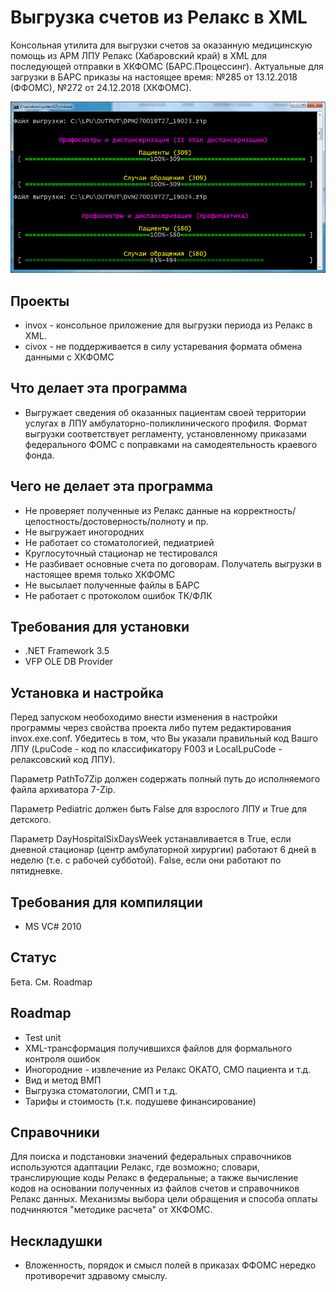 # Выгрузка счетов из Релакс в XML

Консольная утилита для выгрузки счетов за оказанную медицинскую помощь из АРМ ЛПУ Релакс (Хабаровский край) в XML  для последующей отправки в ХКФОМС (БАРС.Процессинг). Актуальные для загрузки в БАРС приказы на настоящее время: №285 от 13.12.2018 (ФФОМС), №272 от 24.12.2018 (ХКФОМС).

![Пример работы invox](invox_screen.png "Пример")

## Проекты
- invox - консольное приложение для выгрузки периода из Релакс в XML.
- civox - не поддерживается в силу устаревания формата обмена данными с ХКФОМС

## Что делает эта программа
- Выгружает сведения об оказанных пациентам своей территории услугах в ЛПУ амбулаторно-поликлинического профиля. Формат выгрузки соответствует регламенту, установленному приказами федерального ФОМС с поправками на самодеятельность краевого фонда.

## Чего не делает эта программа
- Не проверяет полученные из Релакс данные на корректность/целостность/достоверность/полноту и пр.
- Не выгружает иногородних
- Не работает со стоматологией, педиатрией
- Круглосуточный стационар не тестировался
- Не разбивает основные счета по договорам. Получатель выгрузки в настоящее время только ХКФОМС
- Не высылает полученные файлы в БАРС
- Не работает с протоколом ошибок ТК/ФЛК

## Требования для установки
- .NET Framework 3.5
- VFP OLE DB Provider

## Установка и настройка
Перед запуском необоходимо внести изменения в настройки программы через свойства проекта либо путем редактирования invox.exe.conf. Убедитесь в том, что Вы указали правильный код Вашго ЛПУ (LpuCode - код по классификатору F003 и LocalLpuCode - релаксовский код ЛПУ).

Параметр PathTo7Zip должен содержать полный путь до исполняемого файла архиватора 7-Zip.

Параметр Pediatric должен быть False для взрослого ЛПУ и True для детского.

Параметр DayHospitalSixDaysWeek устанавливается в True, если дневной стационар (центр амбулаторной хирургии) работают 6 дней в неделю (т.е. с рабочей субботой). False, если они работают по пятидневке.

## Требования для компиляции
- MS VC# 2010

## Статус
Бета. См. Roadmap

## Roadmap
- Test unit
- XML-трансформация получившихся файлов для формального контроля ошибок
- Иногородние - извлечение из Релакс ОКАТО, СМО пациента и т.д.
- Вид и метод ВМП
- Выгрузка стоматологии, СМП и т.д.
- Тарифы и стоимость (т.к. подушеве финансирование)

## Справочники
Для поиска и подстановки значений федеральных справочников используются адаптации Релакс, где возможно; словари, транслирующие коды Релакс в федеральные; а также вычисление кодов на основании полученных из файлов счетов и справочников Релакс данных. Механизмы выбора цели обращения и способа оплаты подчиняются "методике расчета" от ХКФОМС.

## Нескладушки
- Вложенность, порядок и смысл полей в приказах ФФОМС нередко противоречит здравому смыслу.
